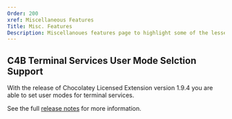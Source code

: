 ```yaml
---
Order: 200
xref: Miscellaneous Features
Title: Misc. Features
Description: Miscellanoues features page to highlight some of the lesser know features that Chocolatey provides
---
```


## C4B Terminal Services User Mode Selction Support

With the release of Chocolatey Licensed Extension version 1.9.4 you are able to set user modes for terminal services.

See the full [release notes](https://docs.chocolatey.org/en-us/licensed-extension/release-notes#improvements-17) for more information.
